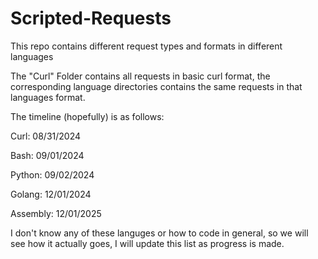 # Scripted-Requests
This repo contains different request types and formats in different languages

The "Curl" Folder contains all requests in basic curl format, the corresponding language directories contains the same requests in that languages format.

The timeline (hopefully) is as follows:

Curl: 08/31/2024

Bash: 09/01/2024

Python: 09/02/2024

Golang: 12/01/2024

Assembly: 12/01/2025

I don't know any of these languges or how to code in general, so we will see how it actually goes, I will update this list as progress is made.
